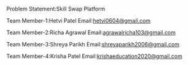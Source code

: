 Problem Statement:Skill Swap Platform

Team Member-1:Hetvi Patel
        Email:hetvi0604@gmail.com

Team Member-2:Richa Agrawal
        Email:agrawalricha103@gmail.com

Team Member-3:Shreya Parikh
        Email:shreyaparikh2006@gmail.com

Team Member-4:Krisha Patel
        Email:krishaeducation2020@gmail.com
